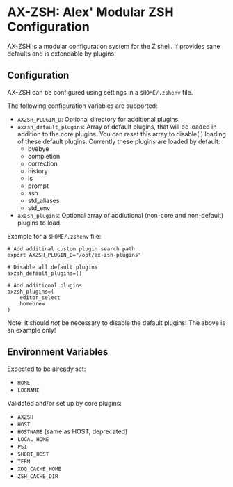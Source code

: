 AX-ZSH: Alex' Modular ZSH Configuration
=======================================

AX-ZSH is a modular configuration system for the Z shell. If provides sane
defaults and is extendable by plugins.


Configuration
-------------

AX-ZSH can be configured using settings in a `$HOME/.zshenv` file.

The following configuration variables are supported:

* `AXZSH_PLUGIN_D`: Optional directory for additional plugins.
* `axzsh_default_plugins`: Array of default plugins, that will be loaded in
  addition to the core plugins. You can reset this array to disable(!) loading
  of these default plugins. Currently these plugins are loaded by default:
   * byebye
   * completion
   * correction
   * history
   * ls
   * prompt
   * ssh
   * std_aliases
   * std_env
* `axzsh_plugins`: Optional array of addiutional (non-core and non-default)
  plugins to load.

Example for a `$HOME/.zshenv` file:

```
# Add additinal custom plugin search path
export AXZSH_PLUGIN_D="/opt/ax-zsh-plugins"

# Disable all default plugins
axzsh_default_plugins=()

# Add additional plugins
axzsh_plugins=(
	editor_select
	homebrew
)
```

Note: it should *not* be necessary to disable the default plugins! The above
is an example only!


Environment Variables
---------------------

Expected to be already set:

* `HOME`
* `LOGNAME`

Validated and/or set up by core plugins:

* `AXZSH`
* `HOST`
* `HOSTNAME` (same as HOST, deprecated)
* `LOCAL_HOME`
* `PS1`
* `SHORT_HOST`
* `TERM`
* `XDG_CACHE_HOME`
* `ZSH_CACHE_DIR`
